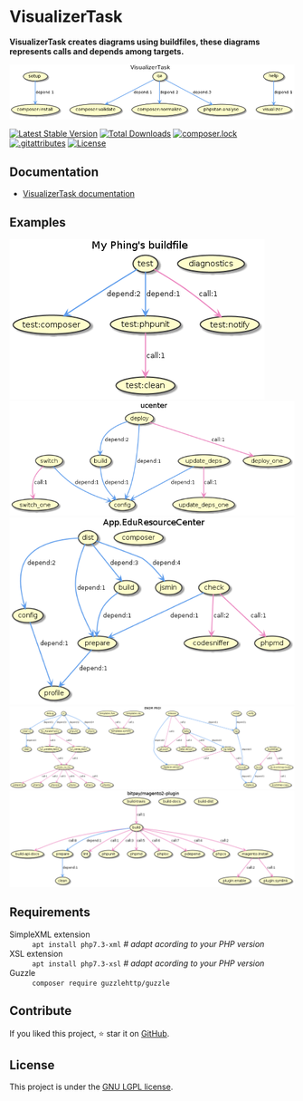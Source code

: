 # VisualizerTask

**VisualizerTask creates diagrams using buildfiles, these diagrams represents calls and depends among targets.**

![buildfile](build.png)

[![Latest Stable Version](https://poser.pugx.org/phing/task-visualizer/v)](//packagist.org/packages/phing/task-visualizer)
[![Total Downloads](https://poser.pugx.org/phing/task-visualizer/downloads)](//packagist.org/packages/phing/task-visualizer)
[![composer.lock](https://poser.pugx.org/phing/task-visualizer/composerlock)](//packagist.org/packages/phing/task-visualizer)
[![.gitattributes](https://poser.pugx.org/phing/task-visualizer/gitattributes)](//packagist.org/packages/phing/task-visualizer)
[![License](https://poser.pugx.org/phing/task-visualizer/license)](//packagist.org/packages/phing/task-visualizer)

## Documentation

- [VisualizerTask documentation](https://www.phing.info/guide/chunkhtml/VisualizerTask.html)

## Examples

![demo](resources/examples/demo.png)
![ucenter](resources/examples/ucenter.png)
![demo](resources/examples/edu-resource-center.png)
![demo](resources/examples/enom-pro.png)
![demo](resources/examples/bitpay-magento.png)

## Requirements

<dl>
<dt>SimpleXML extension</dt>
<dd><code>apt install php7.3-xml</code> <em># adapt acording to your PHP version</em></dd>
<dt>XSL extension</dt>
<dd><code>apt install php7.3-xsl</code> <em># adapt acording to your PHP version</em></dd>
<dt>Guzzle</dt>
<dd><code>composer require guzzlehttp/guzzle</code></dd>
</dl>

## Contribute

If you liked this project, ⭐ star it on [GitHub](https://github.com/phingofficial/task-visualizer).

## License

This project is under the [GNU LGPL license](LICENSE.md).
